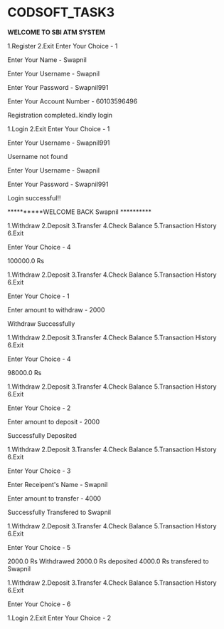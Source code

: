 # CODSOFT_TASK3
**********WELCOME TO SBI ATM SYSTEM**********

1.Register 
2.Exit
Enter Your Choice - 1

Enter Your Name - Swapnil

Enter Your Username - Swapnil

Enter Your Password - Swapnil991

Enter Your Account Number - 60103596496

Registration completed..kindly login

1.Login 
2.Exit
Enter Your Choice - 1

Enter Your Username - Swapnil991

Username not found

Enter Your Username - Swapnil

Enter Your Password - Swapnil991

Login successful!!

**********WELCOME BACK Swapnil **********


1.Withdraw 
2.Deposit 
3.Transfer 
4.Check Balance 
5.Transaction History 
6.Exit

Enter Your Choice - 4

100000.0 Rs

1.Withdraw 
2.Deposit 
3.Transfer 
4.Check Balance 
5.Transaction History 
6.Exit

Enter Your Choice - 1

Enter amount to withdraw - 2000

Withdraw Successfully

1.Withdraw 
2.Deposit 
3.Transfer 
4.Check Balance 
5.Transaction History 
6.Exit

Enter Your Choice - 4

98000.0 Rs

1.Withdraw 
2.Deposit 
3.Transfer 
4.Check Balance 
5.Transaction History 
6.Exit

Enter Your Choice - 2

Enter amount to deposit - 2000

Successfully Deposited

1.Withdraw 
2.Deposit 
3.Transfer 
4.Check Balance 
5.Transaction History 
6.Exit

Enter Your Choice - 3

Enter Receipent's Name - Swapnil

Enter amount to transfer - 4000

Successfully Transfered to Swapnil

1.Withdraw 
2.Deposit 
3.Transfer 
4.Check Balance 
5.Transaction History 
6.Exit

Enter Your Choice - 5

2000.0 Rs Withdrawed
2000.0 Rs deposited
4000.0 Rs transfered to Swapnil


1.Withdraw 
2.Deposit 
3.Transfer 
4.Check Balance 
5.Transaction History 
6.Exit

Enter Your Choice - 6

1.Login 
2.Exit
Enter Your Choice - 2
